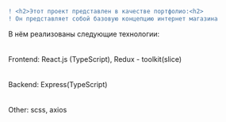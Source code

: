 ```diff
! <h2>Этот проект представлен в качестве портфолио:<h2>
! Он представляет собой базовую концепцию интернет магазина
```

<div>В нём реализованы следующие технологии:</div>
<br></br>
<div>Frontend: React.js (TypeScript), Redux - toolkit(slice)</div>
<br></br>
<div>Backend: Express(TypeScript)</div>
<br></br>
<div>Other: scss, axios</div>
